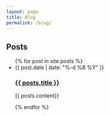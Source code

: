 ```yaml
---
layout: page
title: Blog
permalink: /blog/
---
```

<div class="home">
	<h2 class="post-list-heading">Posts</h2>
	<ul class="post-list">
		{% for post in site.posts %}
		<li>
			<span class="post-meta">{{ post.date | date: "%-d %B %Y" }}</span>
			<h3>
				<a class="post-link" href="{{ posts.url }}">{{ posts.title }} </a>
			</h3>
			<p>{{ posts.content}}
		</li>
		{% endfor %}
	</ul>
</div>